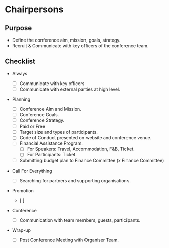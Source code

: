 # Chairpersons 

## Purpose

- Define the conference aim, mission, goals, strategy.
- Recruit & Communicate with key officers of the conference team.

## Checklist 

- Always
  - [ ] Communicate with key officers
  - [ ] Communicate with external parties at high level.

- Planning
  - [ ] Conference Aim and Mission.
  - [ ] Conference Goals.
  - [ ] Conference Strategy.
  - [ ] Paid or Free
  - [ ] Target size and types of participants.
  - [ ] Code of Conduct presented on website and conference venue.
  - [ ] Financial Assistance Program.
    - [ ] For Speakers: Travel, Accommodation, F&B, Ticket.
    - [ ] For Participants: Ticket.
  - [ ] Submitting budget plan to Finance Committee (x Finance Committee)

- Call For Everything
  - [ ] Searching for partners and supporting organisations.

- Promotion
  - [ ] 

- Conference
  - [ ] Communication with team members, guests, participants.

- Wrap-up
  - [ ] Post Conference Meeting with Organiser Team.

